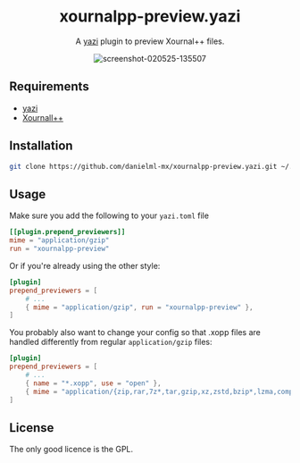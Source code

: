 <div align="center">

# xournalpp-preview.yazi

A [yazi](https://github.com/sxyazi/yazi) plugin to preview Xournal++ files.

![screenshot-020525-135507](https://github.com/user-attachments/assets/0abeb95a-aedc-446c-8238-938d557a0528)

## 

</div>

## Requirements
- [yazi](https://github.com/sxyazi/yazi)
- [Xournall++](https://xournalpp.github.io/)

## Installation
```sh
git clone https://github.com/danielml-mx/xournalpp-preview.yazi.git ~/.config/yazi/plugins/
```

## Usage

Make sure you add the following to your `yazi.toml` file

```toml
[[plugin.prepend_previewers]]
mime = "application/gzip"
run = "xournalpp-preview"
```

Or if you're already using the other style:
```toml
[plugin]
prepend_previewers = [
    # ...
    { mime = "application/gzip", run = "xournalpp-preview" },
]
```

You probably also want to change your config so that .xopp files are handled differently from regular `application/gzip` files:
```toml
[plugin]
prepend_previewers = [
    # ...
	{ name = "*.xopp", use = "open" },
	{ mime = "application/{zip,rar,7z*,tar,gzip,xz,zstd,bzip*,lzma,compress,archive,cpio,arj,xar,ms-cab*}", use = [ "extract", "reveal" ] },
]
```

## License
The only good licence is the GPL.
